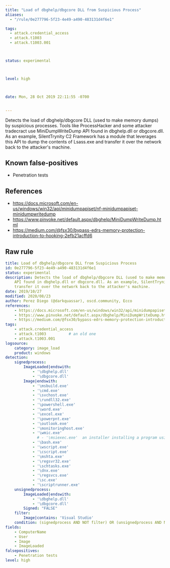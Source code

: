 ```yaml
---
title: "Load of dbghelp/dbgcore DLL from Suspicious Process"
aliases:
  - "/rule/0e277796-5f23-4e49-a490-483131d4f6e1"

tags:
  - attack.credential_access
  - attack.t1003
  - attack.t1003.001



status: experimental



level: high



date: Mon, 28 Oct 2019 22:11:55 -0700


---
```


Detects the load of dbghelp/dbgcore DLL (used to make memory dumps) by suspicious processes. Tools like ProcessHacker and some attacker tradecract use MiniDumpWriteDump API found in dbghelp.dll or dbgcore.dll. As an example, SilentTrynity C2 Framework has a module that leverages this API to dump the contents of Lsass.exe and transfer it over the network back to the attacker's machine.

<!--more-->


## Known false-positives

* Penetration tests



## References

* https://docs.microsoft.com/en-us/windows/win32/api/minidumpapiset/nf-minidumpapiset-minidumpwritedump
* https://www.pinvoke.net/default.aspx/dbghelp/MiniDumpWriteDump.html
* https://medium.com/@fsx30/bypass-edrs-memory-protection-introduction-to-hooking-2efb21acffd6


## Raw rule
```yaml
title: Load of dbghelp/dbgcore DLL from Suspicious Process
id: 0e277796-5f23-4e49-a490-483131d4f6e1
status: experimental
description: Detects the load of dbghelp/dbgcore DLL (used to make memory dumps) by suspicious processes. Tools like ProcessHacker and some attacker tradecract use MiniDumpWriteDump
    API found in dbghelp.dll or dbgcore.dll. As an example, SilentTrynity C2 Framework has a module that leverages this API to dump the contents of Lsass.exe and
    transfer it over the network back to the attacker's machine.
date: 2019/10/27
modified: 2020/08/23
author: Perez Diego (@darkquassar), oscd.community, Ecco
references:
    - https://docs.microsoft.com/en-us/windows/win32/api/minidumpapiset/nf-minidumpapiset-minidumpwritedump
    - https://www.pinvoke.net/default.aspx/dbghelp/MiniDumpWriteDump.html
    - https://medium.com/@fsx30/bypass-edrs-memory-protection-introduction-to-hooking-2efb21acffd6
tags:
    - attack.credential_access
    - attack.t1003          # an old one
    - attack.t1003.001
logsource:
    category: image_load
    product: windows
detection:
    signedprocess:
        ImageLoaded|endswith:
            - '\dbghelp.dll'
            - '\dbgcore.dll'
        Image|endswith: 
            - '\msbuild.exe'
            - '\cmd.exe'
            - '\svchost.exe'
            - '\rundll32.exe'
            - '\powershell.exe'
            - '\word.exe'
            - '\excel.exe'
            - '\powerpnt.exe'
            - '\outlook.exe'
            - '\monitoringhost.exe'
            - '\wmic.exe'
              # - '\msiexec.exe'  an installer installing a program using one of those DLL will raise an alert
            - '\bash.exe'
            - '\wscript.exe'
            - '\cscript.exe'
            - '\mshta.exe'
            - '\regsvr32.exe'
            - '\schtasks.exe'
            - '\dnx.exe'
            - '\regsvcs.exe'
            - '\sc.exe'
            - '\scriptrunner.exe'
    unsignedprocess:
        ImageLoaded|endswith:
            - '\dbghelp.dll'
            - '\dbgcore.dll'
        Signed: "FALSE"
    filter:
        Image|contains: 'Visual Studio'
    condition: (signedprocess AND NOT filter) OR (unsignedprocess AND NOT filter)
fields:
    - ComputerName
    - User
    - Image
    - ImageLoaded
falsepositives:
    - Penetration tests
level: high

```
